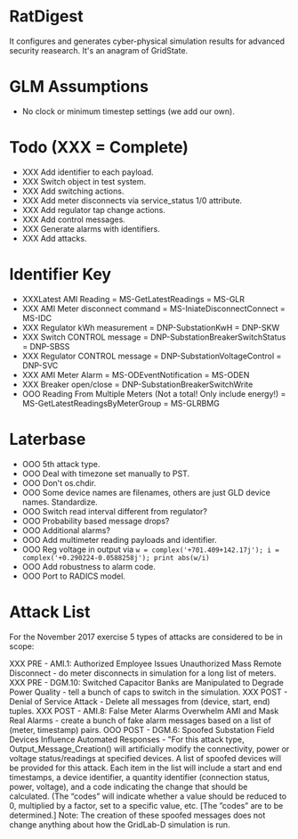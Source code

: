 # RatDigest

It configures and generates cyber-physical simulation results for advanced security reasearch. It's an anagram of GridState.

# GLM Assumptions

- No clock or minimum timestep settings (we add our own).

# Todo (XXX = Complete)

- XXX Add identifier to each payload.
- XXX Switch object in test system.
- XXX Add switching actions.
- XXX Add meter disconnects via service_status 1/0 attribute.
- XXX Add regulator tap change actions.
- XXX Add control messages.
- XXX Generate alarms with identifiers.
- XXX Add attacks.

# Identifier Key

- XXXLatest AMI Reading = MS-GetLatestReadings = MS-GLR
- XXX AMI Meter disconnect command = MS-IniateDisconnectConnect = MS-IDC
- XXX Regulator kWh measurement = DNP-SubstationKwH = DNP-SKW
- XXX Switch CONTROL message = DNP-SubstationBreakerSwitchStatus = DNP-SBSS
- XXX Regulator CONTROL message = DNP-SubstationVoltageControl = DNP-SVC
- XXX AMI Meter Alarm = MS-ODEventNotification = MS-ODEN
- XXX Breaker open/close = DNP-SubstationBreakerSwitchWrite
- OOO Reading From Multiple Meters (Not a total! Only include energy!) = MS-GetLatestReadingsByMeterGroup = MS-GLRBMG

# Laterbase

- OOO 5th attack type.
- OOO Deal with timezone set manually to PST.
- OOO Don't os.chdir.
- OOO Some device names are filenames, others are just GLD device names. Standardize.
- OOO Switch read interval different from regulator?
- OOO Probability based message drops?
- OOO Additional alarms?
- OOO Add multimeter reading payloads and identifier.
- OOO Reg voltage in output via ```w = complex('+701.409+142.17j'); i = complex('+0.290224-0.0588258j'); print abs(w/i)```
- OOO Add robustness to alarm code.
- OOO Port to RADICS model.

# Attack List

For the November 2017 exercise 5 types of attacks are considered to be in scope:

XXX PRE - AMI.1: Authorized Employee Issues Unauthorized Mass Remote Disconnect - do meter disconnects in simulation for a long list of meters.
XXX PRE - DGM.10: Switched Capacitor Banks are Manipulated to Degrade Power Quality - tell a bunch of caps to switch in the simulation.
XXX POST - Denial of Service Attack - Delete all messages from (device, start, end) tuples.
XXX POST - AMI.8: False Meter Alarms Overwhelm AMI and Mask Real Alarms - create a bunch of fake alarm messages based on a list of (meter, timestamp) pairs.
OOO POST - DGM.6: Spoofed Substation Field Devices Influence Automated Responses - "For this attack type, Output_Message_Creation() will artificially modify the connectivity, power or voltage status/readings at specified devices.  A list of spoofed devices will be provided for this attack.  Each item in the list will include a start and end timestamps, a device identifier, a quantity identifier (connection status, power, voltage), and a code indicating the change that should be calculated. (The “codes” will indicate whether a value should be reduced to 0, multiplied by a factor, set to a specific value, etc.  [The ”codes” are to be determined.] Note: The creation of these spoofed messages does not change anything about how the GridLab-D simulation is run.
